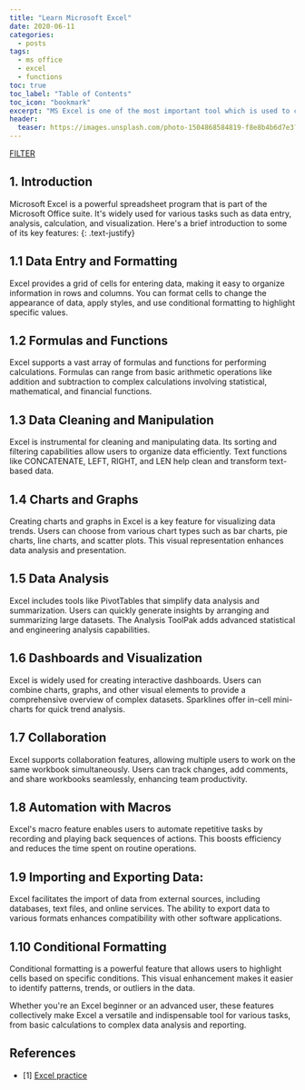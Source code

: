 ```yaml
---
title: "Learn Microsoft Excel"
date: 2020-06-11
categories:
  - posts
tags:
  - ms office
  - excel
  - functions
toc: true
toc_label: "Table of Contents"
toc_icon: "bookmark"
excerpt: "MS Excel is one of the most important tool which is used to convert the raw data to understandable insights."
header:
  teaser: https://images.unsplash.com/photo-1504868584819-f8e8b4b6d7e3?q=80&w=1476&auto=format&fit=crop&ixlib=rb-4.0.3&ixid=M3wxMjA3fDB8MHxwaG90by1wYWdlfHx8fGVufDB8fHx8fA%3D%3D
---
```

<a href="https://exceljet.net/functions/filter-function">FILTER</a>

## 1. Introduction

Microsoft Excel is a powerful spreadsheet program that is part of the Microsoft Office suite. It's widely used for various tasks such as data entry, analysis, calculation, and visualization. Here's a brief introduction to some of its key features:
{: .text-justify}

## 1.1 Data Entry and Formatting

Excel provides a grid of cells for entering data, making it easy to organize information in rows and columns.
You can format cells to change the appearance of data, apply styles, and use conditional formatting to highlight specific values.

## 1.2 Formulas and Functions
Excel supports a vast array of formulas and functions for performing calculations. Formulas can range from basic arithmetic operations like addition and subtraction to complex calculations involving statistical, mathematical, and financial functions.

## 1.3 Data Cleaning and Manipulation
Excel is instrumental for cleaning and manipulating data. Its sorting and filtering capabilities allow users to organize data efficiently. Text functions like CONCATENATE, LEFT, RIGHT, and LEN help clean and transform text-based data.

## 1.4 Charts and Graphs
Creating charts and graphs in Excel is a key feature for visualizing data trends. Users can choose from various chart types such as bar charts, pie charts, line charts, and scatter plots. This visual representation enhances data analysis and presentation.

## 1.5 Data Analysis
Excel includes tools like PivotTables that simplify data analysis and summarization. Users can quickly generate insights by arranging and summarizing large datasets. The Analysis ToolPak adds advanced statistical and engineering analysis capabilities.

## 1.6 Dashboards and Visualization
Excel is widely used for creating interactive dashboards. Users can combine charts, graphs, and other visual elements to provide a comprehensive overview of complex datasets. Sparklines offer in-cell mini-charts for quick trend analysis.

## 1.7 Collaboration
Excel supports collaboration features, allowing multiple users to work on the same workbook simultaneously. Users can track changes, add comments, and share workbooks seamlessly, enhancing team productivity.

## 1.8 Automation with Macros
Excel's macro feature enables users to automate repetitive tasks by recording and playing back sequences of actions. This boosts efficiency and reduces the time spent on routine operations.

## 1.9 Importing and Exporting Data:
Excel facilitates the import of data from external sources, including databases, text files, and online services. The ability to export data to various formats enhances compatibility with other software applications.

## 1.10 Conditional Formatting
Conditional formatting is a powerful feature that allows users to highlight cells based on specific conditions. This visual enhancement makes it easier to identify patterns, trends, or outliers in the data.

Whether you're an Excel beginner or an advanced user, these features collectively make Excel a versatile and indispensable tool for various tasks, from basic calculations to complex data analysis and reporting.



## References
- [1] [Excel practice](https://excel-practice-online.com)
